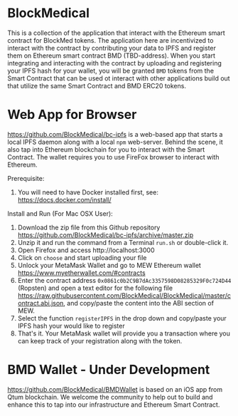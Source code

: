 # BlockMedical
This is a collection of the application that interact with the Ethereum smart contract for BlockMed tokens.
The application here are incentivized to interact with the contract by contributing your data to IPFS and
register them on Ethereum smart contract BMD (TBD-address). When you start integrating and interacting with
the contract by uploading and registering your IPFS hash for your wallet, you will be granted `BMD` tokens
from the Smart Contract that can be used ot interact with other applications build out that utilize the
same Smart Contract and BMD ERC20 tokens.

# Web App for Browser
https://github.com/BlockMedical/bc-ipfs is a web-based app that starts a local IPFS daemon along with
a local `npm` web-server. Behind the scene, it also tap into Ethereum blockchain for you to interact with
the Smart Contract. The wallet requires you to use FireFox browser to interact with Ethereum.

Prerequisite:
1. You will need to have Docker installed first, see: https://docs.docker.com/install/

Install and Run (For Mac OSX User):
1. Download the zip file from this Github repository https://github.com/BlockMedical/bc-ipfs/archive/master.zip
2. Unzip it and run the command from a Terminal `run.sh` or double-click it.
3. Open Firefox and access http://localhost:3000
4. Click on `choose` and start uploading your file
5. Unlock your MetaMask Wallet and go to MEW Ethereum wallet https://www.myetherwallet.com/#contracts
6. Enter the contract address `0x0861c0b2C9B7dAc3357598D08285329F0c724D44` (Ropsten) and open a text editor for the following file https://raw.githubusercontent.com/BlockMedical/BlockMedical/master/contract.abi.json, and copy/paste the content into the ABI section of MEW.
7. Select the function `registerIPFS` in the drop down and copy/paste your IPFS hash your would like to register
8. That's it. Your MetaMask wallet will provide you a transaction where you can keep track of your registration along with the token.  

# BMD Wallet - Under Development
https://github.com/BlockMedical/BMDWallet is based on an iOS app from Qtum blockchain.
We welcome the community to help out to build and enhance this to tap into our infrastructure and
Ethereum Smart Contract.


